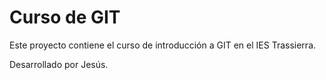 # Curso de GIT

Este proyecto contiene el curso de introducción a GIT en el IES Trassierra.

Desarrollado por Jesús.
